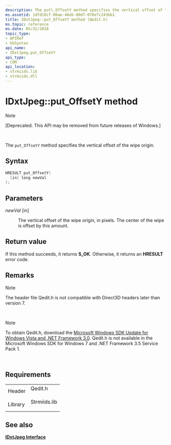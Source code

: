 ```yaml
---
description: The put\_OffsetY method specifies the vertical offset of the wipe origin.
ms.assetid: 1dfd18cf-06ae-46eb-80d7-078efc243bb1
title: IDxtJpeg::put_OffsetY method (Qedit.h)
ms.topic: reference
ms.date: 05/31/2018
topic_type: 
- APIRef
- kbSyntax
api_name: 
- IDxtJpeg.put_OffsetY
api_type: 
- COM
api_location: 
- strmiids.lib
- strmiids.dll
---
```


# IDxtJpeg::put\_OffsetY method

> [!Note]  
> \[Deprecated. This API may be removed from future releases of Windows.\]

 

The `put_OffsetY` method specifies the vertical offset of the wipe origin.

## Syntax


```C++
HRESULT put_OffsetY(
  [in] long newVal
);
```



## Parameters

<dl> <dt>

*newVal* \[in\]
</dt> <dd>

The vertical offset of the wipe origin, in pixels. The center of the wipe is offset by this amount.

</dd> </dl>

## Return value

If this method succeeds, it returns **S\_OK**. Otherwise, it returns an **HRESULT** error code.

## Remarks

> [!Note]  
> The header file Qedit.h is not compatible with Direct3D headers later than version 7.

 

> [!Note]  
> To obtain Qedit.h, download the [Microsoft Windows SDK Update for Windows Vista and .NET Framework 3.0](https://msdn.microsoft.com/windowsvista/bb980924.aspx). Qedit.h is not available in the Microsoft Windows SDK for Windows 7 and .NET Framework 3.5 Service Pack 1.

 

## Requirements



|                    |                                                                                         |
|--------------------|-----------------------------------------------------------------------------------------|
| Header<br/>  | <dl> <dt>Qedit.h</dt> </dl>      |
| Library<br/> | <dl> <dt>Strmiids.lib</dt> </dl> |



## See also

<dl> <dt>

[**IDxtJpeg Interface**](idxtjpeg.md)
</dt> </dl>

 

 




